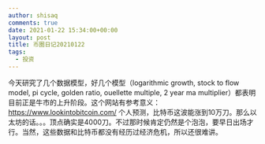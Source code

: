 ```yaml
---
author: shisaq
comments: true
date: 2021-01-22 15:34:00+00:00
layout: post
title: 币圈日记20210122
tags:
  - 投资
---
```


今天研究了几个数据模型，好几个模型（logarithmic growth, stock to flow model, pi cycle, golden ratio, ouellette multiple, 2 year ma multiplier）都表明目前正是牛市的上升阶段。这个网站有参考意义：https://www.lookintobitcoin.com/  个人预测，比特币这波能涨到10万刀。那么以太坊的话。。。顶点确实是4000刀。不过那时候肯定仍然是个泡泡，要早日出场才行。当然，这些数据和比特币都没有经历过经济危机，所以还很难讲。